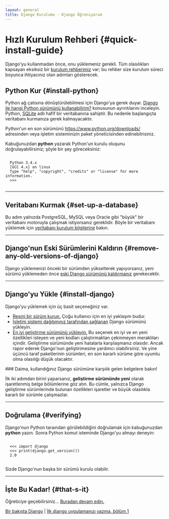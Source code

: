 ```yaml
---
layout: general
title: Django Kurulumu - Django Öğreniyorum
---
```


# Hızlı Kurulum Rehberi {#quick-install-guide}

Django'yu kullanmadan önce, onu yüklemeniz gerekli. Tüm olasılıkları kapsayan eksiksiz bir [kurulum rehberimiz](/en/2.0/topics/install/) var; bu rehber size kurulum süreci boyunca ihtiyacınız olan adımları gösterecek.

## Python Kur {#install-python}

Python ağ çatısına dönüştürülebilmesi için Django'ya gerek duyar. [Django ile hangi Python sürümünü kullanabilirim?](/en/2.0/faq/install/#faq-python-version-support) konusunun ayrıntılarını inceleyin. Python, [SQLite](https://sqlite.org/) adlı hafif bir veritabanına sahiptir. Bu nedenle başlangıçta veritabanı kurmanıza gerek kalmayacaktır.

Python'un en son sürümünü <a href="https://www.python.org/downloads/">https://www.python.org/downloads/</a> adresinden veya işletim sisteminizin paket yöneticisinden edinebilrisiniz.

Kabuğunuzdan **python** yazarak Python'un kurulu oluşunu doğrulayabilirsiniz; şöyle bir şey göreceksiniz:

  <pre data-gnl="1 1p"><code class="language-python">
  Python 3.4.x
  [GCC 4.x] on linux
  Type "help", "copyright", "credits" or "license" for more information.
  &gt;&gt;&gt;
  </code></pre>

<hr>

## Veritabanı Kurmak {#set-up-a-database}

Bu adım yalnızda PostgreSQL, MySQL veya Oracle gibi "büyük" bir veritabanı motoruyla çalışmak istiyorsanız gereklidir. Böyle bir veritabanı yüklemek için [veritabanı kurulum bilgilerine](/en/2.0/topics/install/#database-installation) bakın.

<hr>

## Django'nun Eski Sürümlerini Kaldırın {#remove-any-old-versions-of-django}

Django yüklemenizi önceki bir sürümden yükselterek yapıyorsanız, yeni sürümü yüklemeden önce [eski Django sürümünü kaldırmanız](/en/2.0/topics/install/#removing-old-versions-of-django) gerekecektir.

<hr>

## Django'yu Yükle {#install-django}

Django'yu yüklemek için üç basit seçeneğiniz var.

- [Resmi bir sürüm kurun.](/en/2.0/topics/install/#installing-official-release) Çoğu kullanıcı için en iyi yaklaşım budur.
- [İşletim sistemi dağıtımınız tarafından sağlanan](/en/2.0/topics/install/#installing-distribution-package) Django sürümünü yükleyin.
- [En iyi geliştirme sürümünü yükleyin.](/en/2.0/topics/install/#installing-development-version) Bu seçenek en iyi ve en yeni özellikleri isteyen ve yeni kodları çalıştırmaktan çekinmeyen meraklıları içindir. Geliştirme sürümünde yeni hatalarla karşılaşmanız olasıdır. Ancak rapor ederek Django'nun geliştirimesine yardımcı olabilirsiniz. Ve yine üçüncü taraf paketlerinin sürümleri, en son kararlı sürüme göre uyumlu olma olasılığı düşük olacaktır.

<div data-bilget="genel" markdown="1">
### Daima, kullandığınız Django sürümüne karşılık gelen belgelere bakın!

İlk iki adımdan birini yaparsanız, **geliştirme sürümünde yeni** olarak işaretlenmiş belge bölümlerine göz atın. Bu cümle, yalnızca Django geliştirme sürümlerinde bulunan özellikleri işaretler ve büyük olasılıkla kararlı bir sürümle çalışmazlar.
</div>

<hr>

## Doğrulama {#verifying}

Django'nun Python taraından görülebildiğini doğrulamak için kabuğunuzdan **python** yazın. Sonra Python komut isteminde Django'yu almayı deneyin:

  <pre data-gnl="1 1p"><code class="language-python">
  &lt;&lt;&lt; import django
  &lt;&lt;&lt; print(django.get_version())
  2.0
  </code></pre>

Sizde Django'nun başka bir sürümü kurulu olabilir.

<hr>

## İşte Bu Kadar! {#that-s-it}

Öğreticiye geçebilirsiniz... [Buradan devam edin.](/en/2.0/intro/tutorial01/)

[Bir bakışta Django](/en/2.0/intro/overview/) | [İlk django uygulamanızı yazma, bölüm 1](/en/2.0/intro/tutorial01/)

